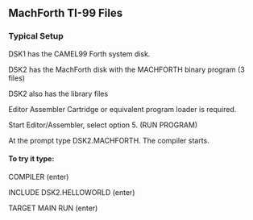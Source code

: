 ## MachForth TI-99 Files

### Typical Setup

DSK1  has the CAMEL99 Forth system disk.

DSK2  has the MachForth disk with the MACHFORTH binary program (3 files)

DSK2  also has the library files

Editor Assembler Cartridge or equivalent program loader is required.

Start Editor/Assembler, select option 5.
(RUN PROGRAM)

At the prompt type DSK2.MACHFORTH.
The compiler starts.

#### To try it type:

COMPILER (enter)

INCLUDE DSK2.HELLOWORLD (enter)

TARGET MAIN RUN (enter)
